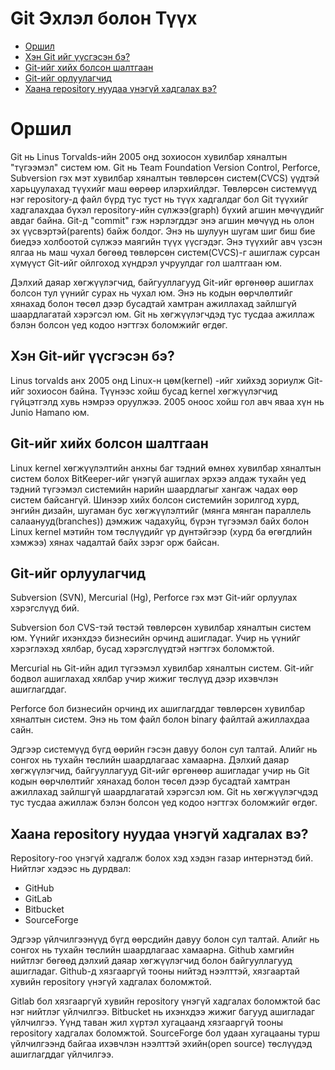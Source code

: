 # Git Эхлэл болон Түүх

- [Оршил](#оршил)
- [Хэн Git ийг үүсгэсэн бэ?](#хэн-git-ийг-үүсгэсэн-бэ)
- [Git-ийг хийх болсон шалтгаан](#git-ийг-хийх-болсон-шалтгаан)
- [Git-ийг орлуулагчид](#git-ийг-орлуулагчид)
- [Хаана repository нуудаа үнэгүй хадгалах вэ?](#хаана-repository-нуудаа-үнэгүй-хадгалах-вэ)

# Оршил

Git нь Linus Torvalds-ийн 2005 онд зохиосон хувилбар хяналтын "түгээмэл" систем юм. Git нь Team Foundation Version Control, Perforce, Subversion гэх мэт хувилбар хяналтын төвлөрсөн систем(CVCS) үүдтэй харьцуулахад түүхийг маш өөрөөр илэрхийлдэг. Төвлөрсөн системүүд нэг repository-д файл бүрд тус туст нь түүх хадгалдаг бол Git түүхийг хадгалахдаа бүхэл repository-ийн сүлжээ(graph) бүхий агшин мөчүүдийг авдаг байна. Git-д "commit" гэж нэрлэгддэг энэ агшин мөчүүд нь олон эх үүсвэртэй(parents) байж болдог. Энэ нь шулуун шугам шиг биш бие биедээ холбоотой сүлжээ маягийн түүх үүсгэдэг. Энэ түүхийг авч үзсэн ялгаа нь маш чухал бөгөөд төвлөрсөн систем(CVCS)-г ашиглаж сурсан хүмүүст Git-ийг ойлгоход хүндрэл учруулдаг гол шалтгаан юм.

Дэлхий даяар хөгжүүлэгчид, байгууллагууд Git-ийг өргөнөөр ашиглах болсон тул үүнийг сурах нь чухал юм. Энэ нь кодын өөрчлөлтийг хянахад болон төсөл дээр бусадтай хамтран ажиллахад зайлшгүй шаардлагатай хэрэгсэл юм. Git нь хөгжүүлэгчдэд тус тусдаа ажиллаж бэлэн болсон үед кодоо нэгтгэх боломжийг өгдөг.

## Хэн Git-ийг үүсгэсэн бэ?

Linus torvalds анх 2005 онд Linux-н цөм(kernel) -ийг хийхэд зориулж Git-ийг зохиосон байна. Түүнээс хойш бусад kernel хөгжүүлэгчид гүйцэтгэлд хувь нэмрээ оруулжээ. 2005 оноос хойш гол авч яваа хүн нь Junio Hamano юм.

## Git-ийг хийх болсон шалтгаан

Linux kernel хөгжүүлэлтийн анхны баг тэдний өмнөх хувилбар хяналтын систем болох BitKeeper-ийг үнэгүй ашиглах эрхээ алдаж тухайн үед тэдний түгээмэл системийн нарийн шаардлагыг хангаж чадах өөр систем байсангүй. Шинээр хийх болсон системийн зорилгод хурд, энгийн дизайн, шугаман бус хөгжүүлэлтийг (мянга мянган параллель салаанууд(branches)) дэмжиж чадахуйц, бүрэн түгээмэл байх болон Linux kernel мэтийн том төслүүдийг үр дүнтэйгээр (хурд ба өгөгдлийн хэмжээ) хянах чадалтай байх зэрэг орж байсан.

## Git-ийг орлуулагчид

Subversion (SVN), Mercurial (Hg), Perforce гэх мэт Git-ийг орлуулах хэрэгслүүд бий.

Subversion бол CVS-тэй төстэй төвлөрсөн хувилбар хяналтын систем юм. Үүнийг ихэнхдээ бизнесийн орчинд ашигладаг. Учир нь үүнийг хэрэглэхэд хялбар, бусад хэрэгслүүдтэй нэгтгэх боломжтой.

Mercurial нь Git-ийн адил түгээмэл хувилбар хяналтын систем. Git-ийг бодвол ашиглахад хялбар учир жижиг төслүүд дээр ихэвчлэн ашиглагддаг.

Perforce бол бизнесийн орчинд их ашиглагддаг төвлөрсөн хувилбар хяналтын систем. Энэ нь том файл болон binary файлтай ажиллахдаа сайн.

Эдгээр системүүд бүгд өөрийн гэсэн давуу болон сул талтай. Алийг нь сонгох нь тухайн төслийн шаардлагаас хамаарна. Дэлхий даяар хөгжүүлэгчид, байгууллагууд Git-ийг өргөнөөр ашигладаг учир нь Git кодын өөрчлөлтийг хянахад болон төсөл дээр бусадтай хамтран ажиллахад зайлшгүй шаардлагатай хэрэгсэл юм. Git нь хөгжүүлэгчдэд тус тусдаа ажиллаж бэлэн болсон үед кодоо нэгтгэх боломжийг өгдөг.

## Хаана repository нуудаа үнэгүй хадгалах вэ?

Repository-гоо үнэгүй хадгалж болох хэд хэдэн газар интернэтэд бий. Нийтлэг хэдээс нь дурдвал:

- GitHub
- GitLab
- Bitbucket
- SourceForge

Эдгээр үйлчилгээнүүд бүгд өөрсдийн давуу болон сул талтай. Алийг нь сонгох нь тухайн төслийн шаардлагаас хамаарна. Github хамгийн нийтлэг бөгөөд дэлхий даяар хөгжүүлэгчид болон байгууллагууд ашигладаг. Github-д хязгааргүй тооны нийтэд нээлттэй, хязгаартай хувийн repository үнэгүй хадгалах боломжтой.


Gitlab бол хязгааргүй хувийн repository үнэгүй хадгалах боломжтой бас нэг нийтлэг үйлчилгээ. Bitbucket нь ихэнхдээ жижиг багууд ашигладаг үйлчилгээ. Үүнд таван жил хүртэл хугацаанд хязгааргүй тооны repository хадгалах боломжтой. SourceForge бол удаан хугацааны турш үйлчилгээнд байгаа ихэвчлэн нээлттэй эхийн(open source) төслүүдэд ашиглагддаг үйлчилгээ.

